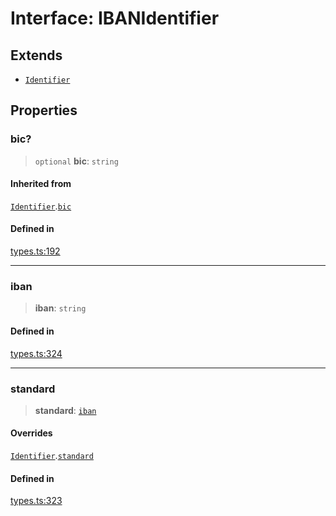 # Interface: IBANIdentifier

## Extends

- [`Identifier`](/docs/packages/SDK/interfaces/Identifier.md)

## Properties

### bic?

> `optional` **bic**: `string`

#### Inherited from

[`Identifier`](/docs/packages/SDK/interfaces/Identifier.md).[`bic`](/docs/packages/SDK/interfaces/Identifier.md#bic)

#### Defined in

[types.ts:192](https://github.com/monerium/js-monorepo/blob/main/packages/sdk/src/types.ts#L192)

***

### iban

> **iban**: `string`

#### Defined in

[types.ts:324](https://github.com/monerium/js-monorepo/blob/main/packages/sdk/src/types.ts#L324)

***

### standard

> **standard**: [`iban`](/docs/packages/SDK/enumerations/PaymentStandard.md#iban)

#### Overrides

[`Identifier`](/docs/packages/SDK/interfaces/Identifier.md).[`standard`](/docs/packages/SDK/interfaces/Identifier.md#standard)

#### Defined in

[types.ts:323](https://github.com/monerium/js-monorepo/blob/main/packages/sdk/src/types.ts#L323)
